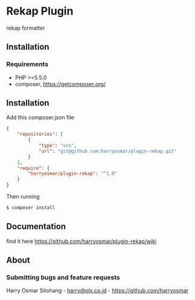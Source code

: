 # Rekap Plugin

rekap formatter

## Installation

### Requirements
- PHP >=5.5.0
- composer, <https://getcomposer.org/>

## Installation

Add this composer.json file

```json
{
    "repositories": [
        {
            "type": "vcs",
            "url": "git@github.com:harryosmar/plugin-rekap.git"
        }
    ],
    "require": {
        "harryosmar/plugin-rekap": "^1.0"
    }
}
```

Then running
```bash
$ composer install
```

## Documentation
find it here <https://github.com/harryosmar/plugin-rekap/wiki>

## About


### Submitting bugs and feature requests

Harry Osmar Sitohang - <harry@olx.co.id> - <https://github.com/harryosmar><br />
